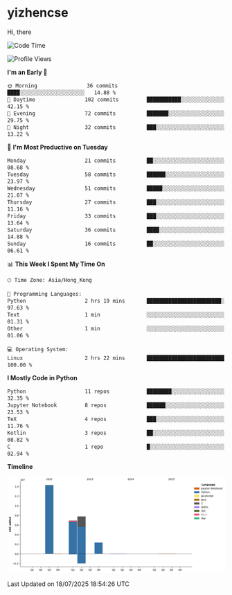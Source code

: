 # yizhencse


Hi, there

<!--START_SECTION:waka-->
![Code Time](http://img.shields.io/badge/Code%20Time-65%20hrs%2033%20mins-blue)

![Profile Views](http://img.shields.io/badge/Profile%20Views-0-blue)

**I'm an Early 🐤** 

```text
🌞 Morning                36 commits          ████░░░░░░░░░░░░░░░░░░░░░   14.88 % 
🌆 Daytime                102 commits         ███████████░░░░░░░░░░░░░░   42.15 % 
🌃 Evening                72 commits          ███████░░░░░░░░░░░░░░░░░░   29.75 % 
🌙 Night                  32 commits          ███░░░░░░░░░░░░░░░░░░░░░░   13.22 % 
```
📅 **I'm Most Productive on Tuesday** 

```text
Monday                   21 commits          ██░░░░░░░░░░░░░░░░░░░░░░░   08.68 % 
Tuesday                  58 commits          ██████░░░░░░░░░░░░░░░░░░░   23.97 % 
Wednesday                51 commits          █████░░░░░░░░░░░░░░░░░░░░   21.07 % 
Thursday                 27 commits          ███░░░░░░░░░░░░░░░░░░░░░░   11.16 % 
Friday                   33 commits          ███░░░░░░░░░░░░░░░░░░░░░░   13.64 % 
Saturday                 36 commits          ████░░░░░░░░░░░░░░░░░░░░░   14.88 % 
Sunday                   16 commits          ██░░░░░░░░░░░░░░░░░░░░░░░   06.61 % 
```


📊 **This Week I Spent My Time On** 

```text
🕑︎ Time Zone: Asia/Hong_Kong

💬 Programming Languages: 
Python                   2 hrs 19 mins       ████████████████████████░   97.63 % 
Text                     1 min               ░░░░░░░░░░░░░░░░░░░░░░░░░   01.31 % 
Other                    1 min               ░░░░░░░░░░░░░░░░░░░░░░░░░   01.06 % 

💻 Operating System: 
Linux                    2 hrs 22 mins       █████████████████████████   100.00 % 
```

**I Mostly Code in Python** 

```text
Python                   11 repos            ████████░░░░░░░░░░░░░░░░░   32.35 % 
Jupyter Notebook         8 repos             ██████░░░░░░░░░░░░░░░░░░░   23.53 % 
TeX                      4 repos             ███░░░░░░░░░░░░░░░░░░░░░░   11.76 % 
Kotlin                   3 repos             ██░░░░░░░░░░░░░░░░░░░░░░░   08.82 % 
C                        1 repo              █░░░░░░░░░░░░░░░░░░░░░░░░   02.94 % 
```



**Timeline**

![Lines of Code chart](https://raw.githubusercontent.com/yizhencse/yizhencse/main/assets/bar_graph.png)


 Last Updated on 18/07/2025 18:54:26 UTC
<!--END_SECTION:waka-->

